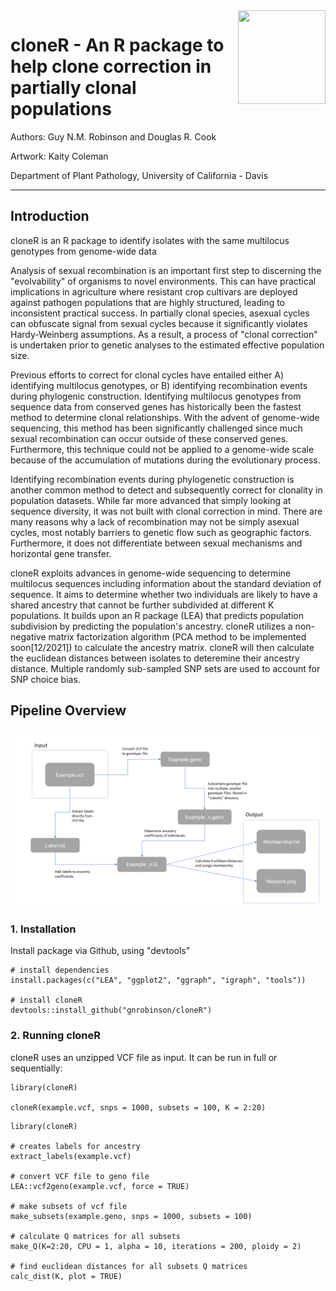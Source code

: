 <img align="right" width="140" height="150" src="https://github.com/gnrobinson/cloneR/main/cloneR.png">

# cloneR - An R package to help clone correction in partially clonal populations
Authors: Guy N.M. Robinson and Douglas R. Cook

Artwork: Kaity Coleman

Department of Plant Pathology, University of California - Davis

---

## Introduction

cloneR is an R package to identify isolates with the same multilocus genotypes from genome-wide data

Analysis of sexual recombination is an important first step to discerning the "evolvability" of organisms to novel environments. This can have practical implications in agriculture where resistant crop cultivars are deployed against pathogen populations that are highly structured, leading to inconsistent practical success. In partially clonal species, asexual cycles can obfuscate signal from sexual cycles because it significantly violates Hardy-Weinberg assumptions. As a result, a process of "clonal correction" is undertaken prior to genetic analyses to the estimated effective population size.

Previous efforts to correct for clonal cycles have entailed either A) identifying multilocus genotypes, or B) identifying recombination events during phylogenic construction. Identifying multilocus genotypes from sequence data from conserved genes has historically been the fastest method to determine clonal relationships. With the advent of genome-wide sequencing, this method has been significantly challenged since much sexual recombination can occur outside of these conserved genes. Furthermore, this technique could not be applied to a genome-wide scale because of the accumulation of mutations during the evolutionary process. 

Identifying recombination events during phylogenetic construction is another common method to detect and subsequently correct for clonality in population datasets. While far more advanced that simply looking at sequence diversity, it was not built with clonal correction in mind. There are many reasons why a lack of recombination may not be simply asexual cycles, most notably barriers to genetic flow such as geographic factors. Furthermore, it does not differentiate between sexual mechanisms and horizontal gene transfer.

cloneR exploits advances in genome-wide sequencing to determine multilocus sequences including information about the standard deviation of sequence. It aims to determine whether two individuals are likely to have a shared ancestry that cannot be further subdivided at different K populations. It builds upon an R package (LEA) that predicts population subdivision by predicting the population's ancestry. cloneR utilizes a non-negative matrix factorization algorithm (PCA method to be implemented soon[12/2021]) to calculate the ancestry matrix. cloneR will then calculate the euclidean distances between isolates to deteremine their ancestry distance. Multiple randomly sub-sampled SNP sets are used to account for SNP choice bias.

## Pipeline Overview

![](/cloneR_pipeline.png)

### 1. Installation
Install package via Github, using "devtools"
```{r}
# install dependencies
install.packages(c("LEA", "ggplot2", "ggraph", "igraph", "tools"))

# install cloneR
devtools::install_github("gnrobinson/cloneR")
```

### 2. Running cloneR
cloneR uses an unzipped VCF file as input. It can be run in full or sequentially:
```{r}
library(cloneR)

cloneR(example.vcf, snps = 1000, subsets = 100, K = 2:20)
```

```{r}
library(cloneR)

# creates labels for ancestry
extract_labels(example.vcf)

# convert VCF file to geno file
LEA::vcf2geno(example.vcf, force = TRUE)

# make subsets of vcf file
make_subsets(example.geno, snps = 1000, subsets = 100)

# calculate Q matrices for all subsets
make_Q(K=2:20, CPU = 1, alpha = 10, iterations = 200, ploidy = 2)

# find euclidean distances for all subsets Q matrices
calc_dist(K, plot = TRUE)
```


